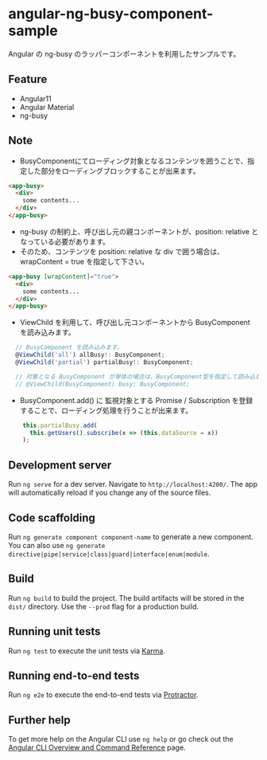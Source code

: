 # angular-ng-busy-component-sample
Angular の ng-busy のラッパーコンポーネントを利用したサンプルです。 

## Feature
- Angular11
- Angular Material
- ng-busy

## Note
- BusyComponentにてローディング対象となるコンテンツを囲うことで、指定した部分をローディングブロックすることが出来ます。

```html
<app-busy>
  <div>
    some contents...
  </div>
</app-busy>
```

- ng-busy の制約上、呼び出し元の親コンポーネントが、position: relative となっている必要があります。
- そのため、コンテンツを position: relative な div で囲う場合は、wrapContent = true を指定して下さい。

```html
<app-busy [wrapContent]="true">
  <div>
    some contents...
  </div>
</app-busy>
```

- ViewChild を利用して、呼び出し元コンポーネントから BusyComponent を読み込みます。

```ts
  // BusyComponent を読み込みます。
  @ViewChild('all') allBusy!: BusyComponent;
  @ViewChild('partial') partialBusy!: BusyComponent;

  // 対象となる BusyComponent が単体の場合は、BusyComponent型を指定して読み込む事も出来ます。
  // @ViewChild(BusyComponent) busy: BusyComponent;
```

- BusyComponent.add() に 監視対象とする Promise / Subscription を登録することで、ローディング処理を行うことが出来ます。

```ts
    this.partialBusy.add(
      this.getUsers().subscribe(x => (this.dataSource = x))
    );
```

## Development server

Run `ng serve` for a dev server. Navigate to `http://localhost:4200/`. The app will automatically reload if you change any of the source files.

## Code scaffolding

Run `ng generate component component-name` to generate a new component. You can also use `ng generate directive|pipe|service|class|guard|interface|enum|module`.

## Build

Run `ng build` to build the project. The build artifacts will be stored in the `dist/` directory. Use the `--prod` flag for a production build.

## Running unit tests

Run `ng test` to execute the unit tests via [Karma](https://karma-runner.github.io).

## Running end-to-end tests

Run `ng e2e` to execute the end-to-end tests via [Protractor](http://www.protractortest.org/).

## Further help

To get more help on the Angular CLI use `ng help` or go check out the [Angular CLI Overview and Command Reference](https://angular.io/cli) page.
